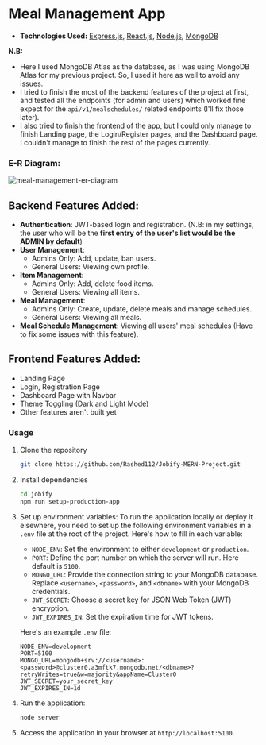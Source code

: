 # Meal Management App

- **Technologies Used:** [Express.js](https://expressjs.com/), [React.js](https://react.dev/), [Node.js](https://nodejs.org/en), [MongoDB](https://www.mongodb.com/)

**N.B:**

- Here I used MongoDB Atlas as the database, as I was using MongoDB Atlas for my previous project. So, I used it here as well to avoid any issues.
- I tried to finish the most of the backend features of the project at first, and tested all the endpoints (for admin and users) which worked fine expect for the `api/v1/mealschedules/` related endpoints (I'll fix those later).
- I also tried to finish the frontend of the app, but I could only manage to finish Landing page, the Login/Register pages, and the Dashboard page. I couldn't manage to finish the rest of the pages currently.

### E-R Diagram:

![meal-management-er-diagram](https://github.com/user-attachments/assets/e570347a-cbe8-40ab-89a1-1b363586255e)

## Backend Features Added:

- **Authentication**: JWT-based login and registration. (N.B: in my settings, the user who will be the **first entry of the user's list would be the ADMIN by default**)
- **User Management**:
  - Admins Only: Add, update, ban users.
  - General Users: Viewing own profile.
- **Item Management**:
  - Admins Only: Add, delete food items.
  - General Users: Viewing all items.
- **Meal Management**:
  - Admins Only: Create, update, delete meals and manage schedules.
  - General Users: Viewing all meals.
- **Meal Schedule Management**: Viewing all users' meal schedules (Have to fix some issues with this feature).

## Frontend Features Added:

- Landing Page
- Login, Registration Page
- Dashboard Page with Navbar
- Theme Toggling (Dark and Light Mode)
- Other features aren't built yet

### Usage

1. Clone the repository

   ```sh
   git clone https://github.com/Rashed112/Jobify-MERN-Project.git
   ```

2. Install dependencies

   ```sh
   cd jobify
   npm run setup-production-app
   ```

3. Set up environment variables: To run the application locally or deploy it elsewhere, you need to set up the following environment variables in a `.env` file at the root of the project. Here's how to fill in each variable:

   - `NODE_ENV`: Set the environment to either `development` or `production`.
   - `PORT`: Define the port number on which the server will run. Here default is `5100`.
   - `MONGO_URL`: Provide the connection string to your MongoDB database. Replace `<username>`, `<password>`, and `<dbname>` with your MongoDB credentials.
   - `JWT_SECRET`: Choose a secret key for JSON Web Token (JWT) encryption.
   - `JWT_EXPIRES_IN`: Set the expiration time for JWT tokens.

   Here's an example `.env` file:

   ```plaintext
   NODE_ENV=development
   PORT=5100
   MONGO_URL=mongodb+srv://<username>:<password>@cluster0.a3mftk7.mongodb.net/<dbname>?retryWrites=true&w=majority&appName=Cluster0
   JWT_SECRET=your_secret_key
   JWT_EXPIRES_IN=1d
   ```

4. Run the application:

   ```sh
   node server
   ```

5. Access the application in your browser at `http://localhost:5100`.
